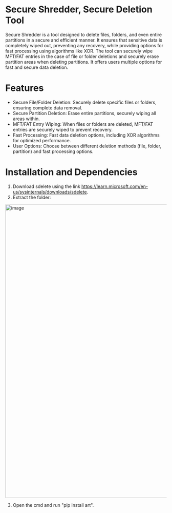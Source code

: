 # Secure Shredder, Secure Deletion Tool

Secure Shredder is a tool designed to delete files, folders, and even entire partitions in a secure and efficient manner. It ensures that sensitive data is completely wiped out, preventing any recovery, while providing options for fast processing using algorithms like XOR. The tool can securely wipe MFT/FAT entries in the case of file or folder deletions and securely erase partition areas when deleting partitions. It offers users multiple options for fast and secure data deletion.

# Features

- Secure File/Folder Deletion: Securely delete specific files or folders, ensuring complete data removal.
- Secure Partition Deletion: Erase entire partitions, securely wiping all areas within.
- MFT/FAT Entry Wiping: When files or folders are deleted, MFT/FAT entries are securely wiped to prevent recovery.
- Fast Processing: Fast data deletion options, including XOR algorithms for optimized performance.
- User Options: Choose between different deletion methods (file, folder, partition) and fast processing options.

# Installation and Dependencies
1. Download sdelete using the link https://learn.microsoft.com/en-us/sysinternals/downloads/sdelete.
2. Extract the folder: 

<img width="914" alt="image" src="https://github.com/user-attachments/assets/ada2fc82-6214-4817-ae00-ea67a3282ac2">


3. Open the cmd and run "pip install art".
   

